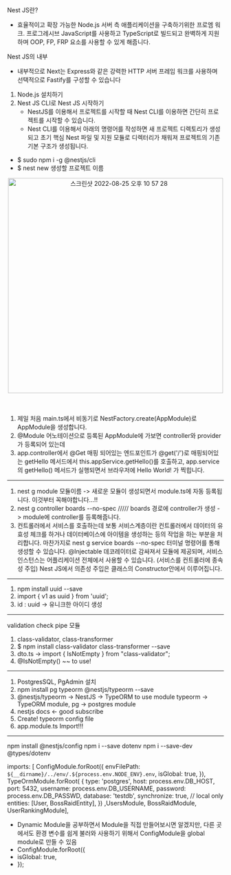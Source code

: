 Nest JS란?
- 효율적이고 확장 가능한 Node.js 서버 측 애플리케이션을 구축하기위한
  프로엠 워크. 프로그레시브 JavaScript를 사용하고 TypeScript로 빌드되고
  완벽하게 지원하며 OOP, FP, FRP 요소를 사용할 수 있게 해줍니다.

Nest JS의 내부
- 내부적으로 Next는 Express와 같은 강력한 HTTP 서버 프레임 워크를 사용하며
  선택적으로 Fastify를 구성할 수 있습니다

1. Node.js 설치하기
2. Nest JS CLI로 Nest JS 시작하기
    - NestJS를 이용해서 프로젝트를 시작할 때 Nest CLI를 이용하면 간단히 프로젝트를
      시작할 수 있습니다.
    - Nest CLI를 이용해서 아래의 명령어를 작성하면 
      새 프로젝트 디렉토리가 생성되고 초기 핵심 Nest 파일 및 지원 모듈로 디렉터리가 채워져 
      프로젝트의 기존 기본 구조가 생성됩니다.

- $ sudo npm i -g @nestjs/cli
- $ nest new 생성할 프로젝트 이름

<div align="center">
 <img width="500" alt="스크린샷 2022-08-25 오후 10 57 28" src="https://user-images.githubusercontent.com/55525574/186684650-28fb9723-3c98-44ef-977a-a94c9931fc06.png">
  <br>
  <br><br>
</div>

1. 제일 처음 main.ts에서 비동기로 NestFactory.create(AppModule)로 AppModule을 생성합니다.
2. @Module 어노테이션으로 등록된 AppModule에 가보면 controller와 provider가 등록되어 있는데
3. app.controller에서 @Get 매핑 되어있는 엔드포인트가 @get('/')로 매핑되어있는 getHello 메서드에서 this.appService.getHello()를
   호출하고, app.service의 getHello() 메서드가 실행되면서 브라우저에 Hello World! 가 찍힙니다.
-----

1. nest g module 모듈이름 -> 새로운 모듈이 생성되면서 module.ts에 자동 등록됩니다. 이것부터 꼭해야합니다...!!
2. nest g controller boards --no-spec ///// boards 경로에 controller가 생성 -> module에 controller를 등록해줍니다.
3. 컨트롤러에서 서비스를 호출하는데 보통 서비스계층이란 컨트롤러에서 데이터의 유효성 체크를 하거나
   데이터베이스에 아이템을 생성하는 등의 작업을 하는 부분을 처리합니다.
   마찬가지로 nest g service boards --no-spec 터미널 명령어를 통해 생성할 수 있습니다.
   @Injectable 데코레이터로 감싸져서 모듈에 제공되며, 서비스 인스턴스는 어플리케이션 전체에서 사용할 수 있습니다. (서비스를 컨트롤러에 종속성 주입)
   Nest JS에서 의존성 주입은 클래스의 Constructor안에서 이루어집니다.
-----
1. npm install uuid --save
2. import { v1 as uuid } from 'uuid';
3. id : uuid -> 유니크한 아이디 생성
-----
validation check pipe 모듈
1. class-validator, class-transformer
2. $ npm install class-validator class-transformer --save
3. dto.ts -> import { IsNotEmpty } from "class-validator";
4. @IsNotEmpty() ~~ to use!
-----
1. PostgresSQL, PgAdmin 설치
2. npm install pg typeorm @nestjs/typeorm --save
3. @nestjs/typeorm -> NestJS -> TypeORM to use module
   typeorm -> TypeORM module, pg -> postgres module
4. nestjs docs <- good subscribe
5. Create! typeorm config file 
6. app.module.ts   Import!!!
-----

npm install  @nestjs/config
npm i --save dotenv
npm i --save-dev @types/dotenv

imports: [
    ConfigModule.forRoot({
      envFilePath: `${__dirname}/../env/.${process.env.NODE_ENV}.env`,
      isGlobal: true,
    }),
    TypeOrmModule.forRoot(
    {
      type: 'postgres',
      host: process.env.DB_HOST,
      port: 5432,
      username: process.env.DB_USERNAME,
      password: process.env.DB_PASSWD,
      database: 'testdb',
      synchronize: true, // local only
      entities: [User, BossRaidEntity],
      })
      ,UsersModule, BossRaidModule, UserRankingModule],


- Dynamic Module을 공부하면서 Module을 직접 만들어보시면 알겠지만, 다른 곳에서도 환경 변수를 쉽게 불러와 사용하기 위해서 ConfigModule을 global module로 만들 수 있음
- ConfigModule.forRoot({
-   isGlobal: true,
- });
